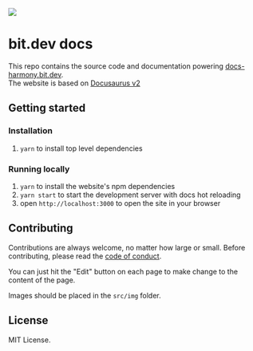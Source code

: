 [<img src="https://img.shields.io/badge/Slack-Join%20Bit%20Slack-blueviolet"/>](https://join.slack.com/t/bit-dev-community/shared_invite/enQtNzM2NzQ3MTQzMTg3LWI2YmFmZjQwMTkxNmFmNTVkYzU2MGI2YjgwMmJlZDdkNWVhOGIzZDFlYjg4MGRmOTM4ODAxNTIxMTMwNWVhMzg)

# bit.dev docs

This repo contains the source code and documentation powering [docs-harmony.bit.dev](https://docs.bit.dev/).  
The website is based on [Docusaurus v2](https://docusaurus.io/en/)

## Getting started

### Installation

1. `yarn` to install top level dependencies

### Running locally

1. `yarn` to install the website's npm dependencies
2. `yarn start` to start the development server with docs hot reloading
3. open `http://localhost:3000` to open the site in your browser

## Contributing

Contributions are always welcome, no matter how large or small. Before contributing, please read the [code of conduct](CODE_OF_CONDUCT.md).

You can just hit the "Edit" button on each page to make change to the content of the page.

Images should be placed in the `src/img` folder.

## License

MIT License.
